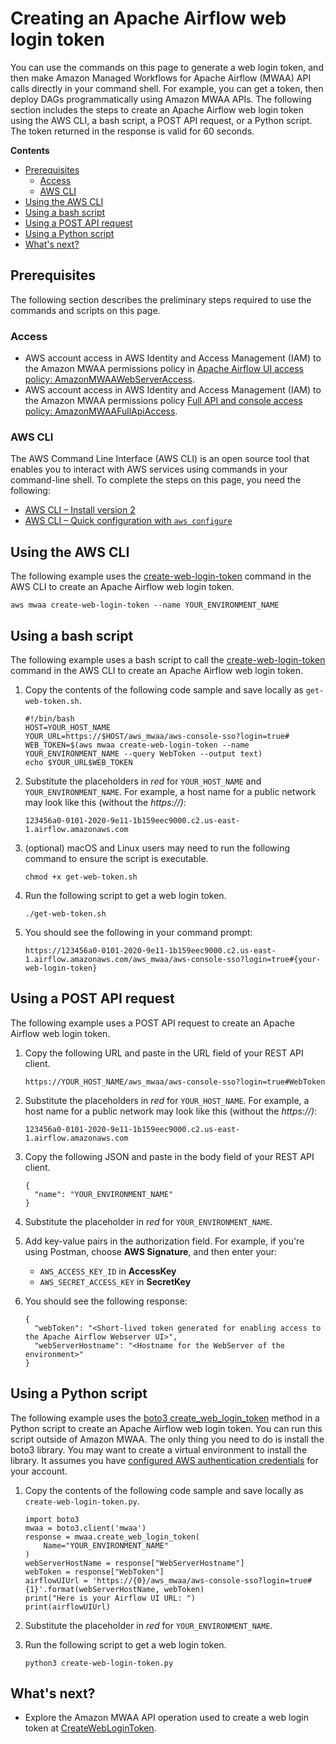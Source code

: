 # Creating an Apache Airflow web login token<a name="call-mwaa-apis-web"></a>

You can use the commands on this page to generate a web login token, and then make Amazon Managed Workflows for Apache Airflow \(MWAA\) API calls directly in your command shell\. For example, you can get a token, then deploy DAGs programmatically using Amazon MWAA APIs\. The following section includes the steps to create an Apache Airflow web login token using the AWS CLI, a bash script, a POST API request, or a Python script\. The token returned in the response is valid for 60 seconds\.

**Contents**
+ [Prerequisites](#call-mwaa-apis-web-prereqs)
  + [Access](#access-airflow-ui-prereqs-access)
  + [AWS CLI](#access-airflow-ui-prereqs-cli)
+ [Using the AWS CLI](#create-web-login-token-cli)
+ [Using a bash script](#create-web-login-token-bash)
+ [Using a POST API request](#create-web-login-token-post-api)
+ [Using a Python script](#create-web-login-token-python)
+ [What's next?](#mwaa-webcli-next-up)

## Prerequisites<a name="call-mwaa-apis-web-prereqs"></a>

The following section describes the preliminary steps required to use the commands and scripts on this page\.

### Access<a name="access-airflow-ui-prereqs-access"></a>
+ AWS account access in AWS Identity and Access Management \(IAM\) to the Amazon MWAA permissions policy in [Apache Airflow UI access policy: AmazonMWAAWebServerAccess](access-policies.md#web-ui-access)\.
+ AWS account access in AWS Identity and Access Management \(IAM\) to the Amazon MWAA permissions policy [Full API and console access policy: AmazonMWAAFullApiAccess](access-policies.md#full-access-policy)\.

### AWS CLI<a name="access-airflow-ui-prereqs-cli"></a>

The AWS Command Line Interface \(AWS CLI\) is an open source tool that enables you to interact with AWS services using commands in your command\-line shell\. To complete the steps on this page, you need the following:
+ [AWS CLI – Install version 2](https://docs.aws.amazon.com/cli/latest/userguide/install-cliv2.html)
+ [AWS CLI – Quick configuration with `aws configure`](https://docs.aws.amazon.com/cli/latest/userguide/cli-chap-configure.html)

## Using the AWS CLI<a name="create-web-login-token-cli"></a>

The following example uses the [create\-web\-login\-token](https://docs.aws.amazon.com/cli/latest/reference/mwaa/create-web-login-token.html) command in the AWS CLI to create an Apache Airflow web login token\.

```
aws mwaa create-web-login-token --name YOUR_ENVIRONMENT_NAME
```

## Using a bash script<a name="create-web-login-token-bash"></a>

The following example uses a bash script to call the [create\-web\-login\-token](https://docs.aws.amazon.com/cli/latest/reference/mwaa/create-web-login-token.html) command in the AWS CLI to create an Apache Airflow web login token\.

1. Copy the contents of the following code sample and save locally as `get-web-token.sh`\.

   ```
   #!/bin/bash
   HOST=YOUR_HOST_NAME
   YOUR_URL=https://$HOST/aws_mwaa/aws-console-sso?login=true#
   WEB_TOKEN=$(aws mwaa create-web-login-token --name YOUR_ENVIRONMENT_NAME --query WebToken --output text)
   echo $YOUR_URL$WEB_TOKEN
   ```

1. Substitute the placeholders in *red* for `YOUR_HOST_NAME` and `YOUR_ENVIRONMENT_NAME`\. For example, a host name for a public network may look like this \(without the *https://\)*:

   ```
   123456a0-0101-2020-9e11-1b159eec9000.c2.us-east-1.airflow.amazonaws.com
   ```

1. \(optional\) macOS and Linux users may need to run the following command to ensure the script is executable\.

   ```
   chmod +x get-web-token.sh
   ```

1. Run the following script to get a web login token\.

   ```
   ./get-web-token.sh
   ```

1. You should see the following in your command prompt:

   ```
   https://123456a0-0101-2020-9e11-1b159eec9000.c2.us-east-1.airflow.amazonaws.com/aws_mwaa/aws-console-sso?login=true#{your-web-login-token}
   ```

## Using a POST API request<a name="create-web-login-token-post-api"></a>

The following example uses a POST API request to create an Apache Airflow web login token\.

1. Copy the following URL and paste in the URL field of your REST API client\.

   ```
   https://YOUR_HOST_NAME/aws_mwaa/aws-console-sso?login=true#WebToken
   ```

1. Substitute the placeholders in *red* for `YOUR_HOST_NAME`\. For example, a host name for a public network may look like this \(without the *https://\)*:

   ```
   123456a0-0101-2020-9e11-1b159eec9000.c2.us-east-1.airflow.amazonaws.com
   ```

1. Copy the following JSON and paste in the body field of your REST API client\.

   ```
   {
     "name": "YOUR_ENVIRONMENT_NAME"
   }
   ```

1. Substitute the placeholder in *red* for `YOUR_ENVIRONMENT_NAME`\.

1. Add key\-value pairs in the authorization field\. For example, if you're using Postman, choose **AWS Signature**, and then enter your:
   + `AWS_ACCESS_KEY_ID` in **AccessKey**
   + `AWS_SECRET_ACCESS_KEY` in **SecretKey**

1. You should see the following response:

   ```
   {
     "webToken": "<Short-lived token generated for enabling access to the Apache Airflow Webserver UI>",
     "webServerHostname": "<Hostname for the WebServer of the environment>"
   }
   ```

## Using a Python script<a name="create-web-login-token-python"></a>

The following example uses the [boto3 create\_web\_login\_token](https://boto3.amazonaws.com/v1/documentation/api/latest/reference/services/mwaa.html#MWAA.Client.create_web_login_token) method in a Python script to create an Apache Airflow web login token\. You can run this script outside of Amazon MWAA\. The only thing you need to do is install the boto3 library\. You may want to create a virtual environment to install the library\. It assumes you have [configured AWS authentication credentials](https://boto3.amazonaws.com/v1/documentation/api/latest/guide/quickstart.html#configuration) for your account\. 

1. Copy the contents of the following code sample and save locally as `create-web-login-token.py`\.

   ```
   import boto3
   mwaa = boto3.client('mwaa')
   response = mwaa.create_web_login_token(
       Name="YOUR_ENVIRONMENT_NAME"
   )
   webServerHostName = response["WebServerHostname"]
   webToken = response["WebToken"]
   airflowUIUrl = 'https://{0}/aws_mwaa/aws-console-sso?login=true#{1}'.format(webServerHostName, webToken)
   print("Here is your Airflow UI URL: ")
   print(airflowUIUrl)
   ```

1. Substitute the placeholder in *red* for `YOUR_ENVIRONMENT_NAME`\.

1. Run the following script to get a web login token\.

   ```
   python3 create-web-login-token.py
   ```

## What's next?<a name="mwaa-webcli-next-up"></a>
+ Explore the Amazon MWAA API operation used to create a web login token at [CreateWebLoginToken](https://docs.aws.amazon.com/mwaa/latest/API/API_CreateWebLoginToken.html)\.
